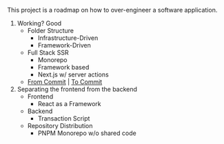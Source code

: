 This project is a roadmap on how to over-engineer a software application.

1. Working? Good
   - Folder Structure
     - Infrastructure-Driven
     - Framework-Driven
   - Full Stack SSR
     - Monorepo
     - Framework based
     - Next.js w/ server actions
   - [From Commit](https://github.com/TiagoJacintoDev/over-engineered-erp/tree/2fea090a32eafa4e83998babce0ae2511ede0223) | [To Commit](https://github.com/TiagoJacintoDev/over-engineered-erp/tree/2fea090a32eafa4e83998babce0ae2511ede0223)
2. Separating the frontend from the backend
   - Frontend
     - React as a Framework
   - Backend
     - Transaction Script
   - Repository Distribution
     - PNPM Monorepo w/o shared code

